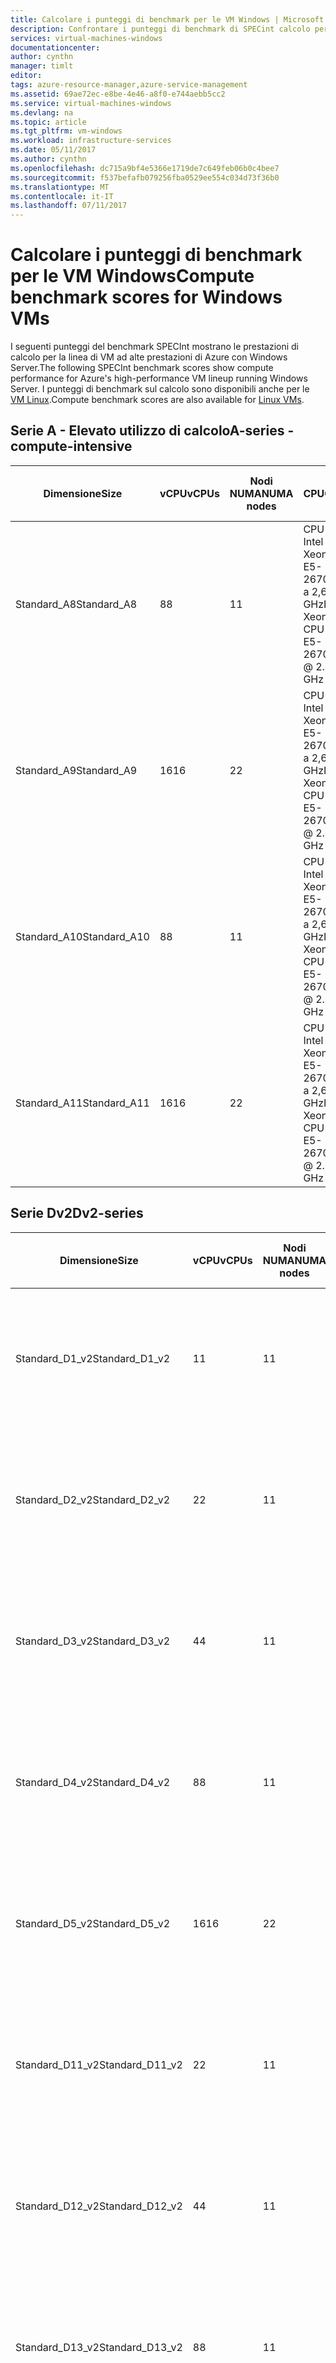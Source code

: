 ```yaml
---
title: Calcolare i punteggi di benchmark per le VM Windows | Microsoft Docs
description: Confrontare i punteggi di benchmark di SPECint calcolo per le VM di Azure che eseguono Windows Server
services: virtual-machines-windows
documentationcenter: 
author: cynthn
manager: timlt
editor: 
tags: azure-resource-manager,azure-service-management
ms.assetid: 69ae72ec-e8be-4e46-a8f0-e744aebb5cc2
ms.service: virtual-machines-windows
ms.devlang: na
ms.topic: article
ms.tgt_pltfrm: vm-windows
ms.workload: infrastructure-services
ms.date: 05/11/2017
ms.author: cynthn
ms.openlocfilehash: dc715a9bf4e5366e1719de7c649feb06b0c4bee7
ms.sourcegitcommit: f537befafb079256fba0529ee554c034d73f36b0
ms.translationtype: MT
ms.contentlocale: it-IT
ms.lasthandoff: 07/11/2017
---
```

# <a name="compute-benchmark-scores-for-windows-vms"></a><span data-ttu-id="c38b7-103">Calcolare i punteggi di benchmark per le VM Windows</span><span class="sxs-lookup"><span data-stu-id="c38b7-103">Compute benchmark scores for Windows VMs</span></span>
<span data-ttu-id="c38b7-104">I seguenti punteggi del benchmark SPECInt mostrano le prestazioni di calcolo per la linea di VM ad alte prestazioni di Azure con Windows Server.</span><span class="sxs-lookup"><span data-stu-id="c38b7-104">The following SPECInt benchmark scores show compute performance for Azure's high-performance VM lineup running Windows Server.</span></span> <span data-ttu-id="c38b7-105">I punteggi di benchmark sul calcolo sono disponibili anche per le [VM Linux](../linux/compute-benchmark-scores.md?toc=%2fazure%2fvirtual-machines%2flinux%2ftoc.json).</span><span class="sxs-lookup"><span data-stu-id="c38b7-105">Compute benchmark scores are also available for [Linux VMs](../linux/compute-benchmark-scores.md?toc=%2fazure%2fvirtual-machines%2flinux%2ftoc.json).</span></span>

## <a name="a-series---compute-intensive"></a><span data-ttu-id="c38b7-106">Serie A - Elevato utilizzo di calcolo</span><span class="sxs-lookup"><span data-stu-id="c38b7-106">A-series - compute-intensive</span></span>
| <span data-ttu-id="c38b7-107">Dimensione</span><span class="sxs-lookup"><span data-stu-id="c38b7-107">Size</span></span> | <span data-ttu-id="c38b7-108">vCPU</span><span class="sxs-lookup"><span data-stu-id="c38b7-108">vCPUs</span></span> | <span data-ttu-id="c38b7-109">Nodi NUMA</span><span class="sxs-lookup"><span data-stu-id="c38b7-109">NUMA nodes</span></span> | <span data-ttu-id="c38b7-110">CPU</span><span class="sxs-lookup"><span data-stu-id="c38b7-110">CPU</span></span> | <span data-ttu-id="c38b7-111">Esecuzioni</span><span class="sxs-lookup"><span data-stu-id="c38b7-111">Runs</span></span> | <span data-ttu-id="c38b7-112">Velocità di base media</span><span class="sxs-lookup"><span data-stu-id="c38b7-112">Avg base rate</span></span> | <span data-ttu-id="c38b7-113">Deviazione standard</span><span class="sxs-lookup"><span data-stu-id="c38b7-113">StdDev</span></span> |
| --- | --- | --- | --- | --- | --- | --- |
| <span data-ttu-id="c38b7-114">Standard_A8</span><span class="sxs-lookup"><span data-stu-id="c38b7-114">Standard_A8</span></span> |<span data-ttu-id="c38b7-115">8</span><span class="sxs-lookup"><span data-stu-id="c38b7-115">8</span></span> |<span data-ttu-id="c38b7-116">1</span><span class="sxs-lookup"><span data-stu-id="c38b7-116">1</span></span> |<span data-ttu-id="c38b7-117">CPU Intel Xeon E5-2670 0 a 2,6 GHz</span><span class="sxs-lookup"><span data-stu-id="c38b7-117">Intel Xeon CPU E5-2670 0 @ 2.6 GHz</span></span> |<span data-ttu-id="c38b7-118">10</span><span class="sxs-lookup"><span data-stu-id="c38b7-118">10</span></span> |<span data-ttu-id="c38b7-119">236,1</span><span class="sxs-lookup"><span data-stu-id="c38b7-119">236.1</span></span> |<span data-ttu-id="c38b7-120">1.1</span><span class="sxs-lookup"><span data-stu-id="c38b7-120">1.1</span></span> |
| <span data-ttu-id="c38b7-121">Standard_A9</span><span class="sxs-lookup"><span data-stu-id="c38b7-121">Standard_A9</span></span> |<span data-ttu-id="c38b7-122">16</span><span class="sxs-lookup"><span data-stu-id="c38b7-122">16</span></span> |<span data-ttu-id="c38b7-123">2</span><span class="sxs-lookup"><span data-stu-id="c38b7-123">2</span></span> |<span data-ttu-id="c38b7-124">CPU Intel Xeon E5-2670 0 a 2,6 GHz</span><span class="sxs-lookup"><span data-stu-id="c38b7-124">Intel Xeon CPU E5-2670 0 @ 2.6 GHz</span></span> |<span data-ttu-id="c38b7-125">10</span><span class="sxs-lookup"><span data-stu-id="c38b7-125">10</span></span> |<span data-ttu-id="c38b7-126">450,3</span><span class="sxs-lookup"><span data-stu-id="c38b7-126">450.3</span></span> |<span data-ttu-id="c38b7-127">7.0</span><span class="sxs-lookup"><span data-stu-id="c38b7-127">7.0</span></span> |
| <span data-ttu-id="c38b7-128">Standard_A10</span><span class="sxs-lookup"><span data-stu-id="c38b7-128">Standard_A10</span></span> |<span data-ttu-id="c38b7-129">8</span><span class="sxs-lookup"><span data-stu-id="c38b7-129">8</span></span> |<span data-ttu-id="c38b7-130">1</span><span class="sxs-lookup"><span data-stu-id="c38b7-130">1</span></span> |<span data-ttu-id="c38b7-131">CPU Intel Xeon E5-2670 0 a 2,6 GHz</span><span class="sxs-lookup"><span data-stu-id="c38b7-131">Intel Xeon CPU E5-2670 0 @ 2.6 GHz</span></span> |<span data-ttu-id="c38b7-132">5</span><span class="sxs-lookup"><span data-stu-id="c38b7-132">5</span></span> |<span data-ttu-id="c38b7-133">235,6</span><span class="sxs-lookup"><span data-stu-id="c38b7-133">235.6</span></span> |<span data-ttu-id="c38b7-134">0.9</span><span class="sxs-lookup"><span data-stu-id="c38b7-134">0.9</span></span> |
| <span data-ttu-id="c38b7-135">Standard_A11</span><span class="sxs-lookup"><span data-stu-id="c38b7-135">Standard_A11</span></span> |<span data-ttu-id="c38b7-136">16</span><span class="sxs-lookup"><span data-stu-id="c38b7-136">16</span></span> |<span data-ttu-id="c38b7-137">2</span><span class="sxs-lookup"><span data-stu-id="c38b7-137">2</span></span> |<span data-ttu-id="c38b7-138">CPU Intel Xeon E5-2670 0 a 2,6 GHz</span><span class="sxs-lookup"><span data-stu-id="c38b7-138">Intel Xeon CPU E5-2670 0 @ 2.6 GHz</span></span> |<span data-ttu-id="c38b7-139">7</span><span class="sxs-lookup"><span data-stu-id="c38b7-139">7</span></span> |<span data-ttu-id="c38b7-140">454,7</span><span class="sxs-lookup"><span data-stu-id="c38b7-140">454.7</span></span> |<span data-ttu-id="c38b7-141">4.8</span><span class="sxs-lookup"><span data-stu-id="c38b7-141">4.8</span></span> |

## <a name="dv2-series"></a><span data-ttu-id="c38b7-142">Serie Dv2</span><span class="sxs-lookup"><span data-stu-id="c38b7-142">Dv2-series</span></span>
| <span data-ttu-id="c38b7-143">Dimensione</span><span class="sxs-lookup"><span data-stu-id="c38b7-143">Size</span></span> | <span data-ttu-id="c38b7-144">vCPU</span><span class="sxs-lookup"><span data-stu-id="c38b7-144">vCPUs</span></span> | <span data-ttu-id="c38b7-145">Nodi NUMA</span><span class="sxs-lookup"><span data-stu-id="c38b7-145">NUMA nodes</span></span> | <span data-ttu-id="c38b7-146">CPU</span><span class="sxs-lookup"><span data-stu-id="c38b7-146">CPU</span></span> | <span data-ttu-id="c38b7-147">Esecuzioni</span><span class="sxs-lookup"><span data-stu-id="c38b7-147">Runs</span></span> | <span data-ttu-id="c38b7-148">Velocità di base media</span><span class="sxs-lookup"><span data-stu-id="c38b7-148">Avg base rate</span></span> | <span data-ttu-id="c38b7-149">Deviazione standard</span><span class="sxs-lookup"><span data-stu-id="c38b7-149">StdDev</span></span> |
| --- | --- | --- | --- | --- | --- | --- |
| <span data-ttu-id="c38b7-150">Standard_D1_v2</span><span class="sxs-lookup"><span data-stu-id="c38b7-150">Standard_D1_v2</span></span> |<span data-ttu-id="c38b7-151">1</span><span class="sxs-lookup"><span data-stu-id="c38b7-151">1</span></span> |<span data-ttu-id="c38b7-152">1</span><span class="sxs-lookup"><span data-stu-id="c38b7-152">1</span></span> |<span data-ttu-id="c38b7-153">Intel Xeon E5-2673 v3 a 2,4 GHz</span><span class="sxs-lookup"><span data-stu-id="c38b7-153">Intel Xeon E5-2673 v3 @ 2.4 GHz</span></span> |<span data-ttu-id="c38b7-154">83</span><span class="sxs-lookup"><span data-stu-id="c38b7-154">83</span></span> |<span data-ttu-id="c38b7-155">36,6</span><span class="sxs-lookup"><span data-stu-id="c38b7-155">36.6</span></span> |<span data-ttu-id="c38b7-156">2.6</span><span class="sxs-lookup"><span data-stu-id="c38b7-156">2.6</span></span> |
| <span data-ttu-id="c38b7-157">Standard_D2_v2</span><span class="sxs-lookup"><span data-stu-id="c38b7-157">Standard_D2_v2</span></span> |<span data-ttu-id="c38b7-158">2</span><span class="sxs-lookup"><span data-stu-id="c38b7-158">2</span></span> |<span data-ttu-id="c38b7-159">1</span><span class="sxs-lookup"><span data-stu-id="c38b7-159">1</span></span> |<span data-ttu-id="c38b7-160">Intel Xeon E5-2673 v3 a 2,4 GHz</span><span class="sxs-lookup"><span data-stu-id="c38b7-160">Intel Xeon E5-2673 v3 @ 2.4 GHz</span></span> |<span data-ttu-id="c38b7-161">27</span><span class="sxs-lookup"><span data-stu-id="c38b7-161">27</span></span> |<span data-ttu-id="c38b7-162">70</span><span class="sxs-lookup"><span data-stu-id="c38b7-162">70.0</span></span> |<span data-ttu-id="c38b7-163">3,7</span><span class="sxs-lookup"><span data-stu-id="c38b7-163">3.7</span></span> |
| <span data-ttu-id="c38b7-164">Standard_D3_v2</span><span class="sxs-lookup"><span data-stu-id="c38b7-164">Standard_D3_v2</span></span> |<span data-ttu-id="c38b7-165">4</span><span class="sxs-lookup"><span data-stu-id="c38b7-165">4</span></span> |<span data-ttu-id="c38b7-166">1</span><span class="sxs-lookup"><span data-stu-id="c38b7-166">1</span></span> |<span data-ttu-id="c38b7-167">Intel Xeon E5-2673 v3 a 2,4 GHz</span><span class="sxs-lookup"><span data-stu-id="c38b7-167">Intel Xeon E5-2673 v3 @ 2.4 GHz</span></span> |<span data-ttu-id="c38b7-168">19</span><span class="sxs-lookup"><span data-stu-id="c38b7-168">19</span></span> |<span data-ttu-id="c38b7-169">130,5</span><span class="sxs-lookup"><span data-stu-id="c38b7-169">130.5</span></span> |<span data-ttu-id="c38b7-170">4.4</span><span class="sxs-lookup"><span data-stu-id="c38b7-170">4.4</span></span> |
| <span data-ttu-id="c38b7-171">Standard_D4_v2</span><span class="sxs-lookup"><span data-stu-id="c38b7-171">Standard_D4_v2</span></span> |<span data-ttu-id="c38b7-172">8</span><span class="sxs-lookup"><span data-stu-id="c38b7-172">8</span></span> |<span data-ttu-id="c38b7-173">1</span><span class="sxs-lookup"><span data-stu-id="c38b7-173">1</span></span> |<span data-ttu-id="c38b7-174">Intel Xeon E5-2673 v3 a 2,4 GHz</span><span class="sxs-lookup"><span data-stu-id="c38b7-174">Intel Xeon E5-2673 v3 @ 2.4 GHz</span></span> |<span data-ttu-id="c38b7-175">19</span><span class="sxs-lookup"><span data-stu-id="c38b7-175">19</span></span> |<span data-ttu-id="c38b7-176">238,1</span><span class="sxs-lookup"><span data-stu-id="c38b7-176">238.1</span></span> |<span data-ttu-id="c38b7-177">5,2</span><span class="sxs-lookup"><span data-stu-id="c38b7-177">5.2</span></span> |
| <span data-ttu-id="c38b7-178">Standard_D5_v2</span><span class="sxs-lookup"><span data-stu-id="c38b7-178">Standard_D5_v2</span></span> |<span data-ttu-id="c38b7-179">16</span><span class="sxs-lookup"><span data-stu-id="c38b7-179">16</span></span> |<span data-ttu-id="c38b7-180">2</span><span class="sxs-lookup"><span data-stu-id="c38b7-180">2</span></span> |<span data-ttu-id="c38b7-181">Intel Xeon E5-2673 v3 a 2,4 GHz</span><span class="sxs-lookup"><span data-stu-id="c38b7-181">Intel Xeon E5-2673 v3 @ 2.4 GHz</span></span> |<span data-ttu-id="c38b7-182">14</span><span class="sxs-lookup"><span data-stu-id="c38b7-182">14</span></span> |<span data-ttu-id="c38b7-183">460,9</span><span class="sxs-lookup"><span data-stu-id="c38b7-183">460.9</span></span> |<span data-ttu-id="c38b7-184">15,4</span><span class="sxs-lookup"><span data-stu-id="c38b7-184">15.4</span></span> |
| <span data-ttu-id="c38b7-185">Standard_D11_v2</span><span class="sxs-lookup"><span data-stu-id="c38b7-185">Standard_D11_v2</span></span> |<span data-ttu-id="c38b7-186">2</span><span class="sxs-lookup"><span data-stu-id="c38b7-186">2</span></span> |<span data-ttu-id="c38b7-187">1</span><span class="sxs-lookup"><span data-stu-id="c38b7-187">1</span></span> |<span data-ttu-id="c38b7-188">Intel Xeon E5-2673 v3 a 2,4 GHz</span><span class="sxs-lookup"><span data-stu-id="c38b7-188">Intel Xeon E5-2673 v3 @ 2.4 GHz</span></span> |<span data-ttu-id="c38b7-189">19</span><span class="sxs-lookup"><span data-stu-id="c38b7-189">19</span></span> |<span data-ttu-id="c38b7-190">70,1</span><span class="sxs-lookup"><span data-stu-id="c38b7-190">70.1</span></span> |<span data-ttu-id="c38b7-191">3,7</span><span class="sxs-lookup"><span data-stu-id="c38b7-191">3.7</span></span> |
| <span data-ttu-id="c38b7-192">Standard_D12_v2</span><span class="sxs-lookup"><span data-stu-id="c38b7-192">Standard_D12_v2</span></span> |<span data-ttu-id="c38b7-193">4</span><span class="sxs-lookup"><span data-stu-id="c38b7-193">4</span></span> |<span data-ttu-id="c38b7-194">1</span><span class="sxs-lookup"><span data-stu-id="c38b7-194">1</span></span> |<span data-ttu-id="c38b7-195">Intel Xeon E5-2673 v3 a 2,4 GHz</span><span class="sxs-lookup"><span data-stu-id="c38b7-195">Intel Xeon E5-2673 v3 @ 2.4 GHz</span></span> |<span data-ttu-id="c38b7-196">2</span><span class="sxs-lookup"><span data-stu-id="c38b7-196">2</span></span> |<span data-ttu-id="c38b7-197">132</span><span class="sxs-lookup"><span data-stu-id="c38b7-197">132.0</span></span> |<span data-ttu-id="c38b7-198">1.4</span><span class="sxs-lookup"><span data-stu-id="c38b7-198">1.4</span></span> |
| <span data-ttu-id="c38b7-199">Standard_D13_v2</span><span class="sxs-lookup"><span data-stu-id="c38b7-199">Standard_D13_v2</span></span> |<span data-ttu-id="c38b7-200">8</span><span class="sxs-lookup"><span data-stu-id="c38b7-200">8</span></span> |<span data-ttu-id="c38b7-201">1</span><span class="sxs-lookup"><span data-stu-id="c38b7-201">1</span></span> |<span data-ttu-id="c38b7-202">Intel Xeon E5-2673 v3 a 2,4 GHz</span><span class="sxs-lookup"><span data-stu-id="c38b7-202">Intel Xeon E5-2673 v3 @ 2.4 GHz</span></span> |<span data-ttu-id="c38b7-203">17</span><span class="sxs-lookup"><span data-stu-id="c38b7-203">17</span></span> |<span data-ttu-id="c38b7-204">235,8</span><span class="sxs-lookup"><span data-stu-id="c38b7-204">235.8</span></span> |<span data-ttu-id="c38b7-205">3.8</span><span class="sxs-lookup"><span data-stu-id="c38b7-205">3.8</span></span> |
| <span data-ttu-id="c38b7-206">Standard_D14_v2</span><span class="sxs-lookup"><span data-stu-id="c38b7-206">Standard_D14_v2</span></span> |<span data-ttu-id="c38b7-207">16</span><span class="sxs-lookup"><span data-stu-id="c38b7-207">16</span></span> |<span data-ttu-id="c38b7-208">2</span><span class="sxs-lookup"><span data-stu-id="c38b7-208">2</span></span> |<span data-ttu-id="c38b7-209">Intel Xeon E5-2673 v3 a 2,4 GHz</span><span class="sxs-lookup"><span data-stu-id="c38b7-209">Intel Xeon E5-2673 v3 @ 2.4 GHz</span></span> |<span data-ttu-id="c38b7-210">15</span><span class="sxs-lookup"><span data-stu-id="c38b7-210">15</span></span> |<span data-ttu-id="c38b7-211">460,8</span><span class="sxs-lookup"><span data-stu-id="c38b7-211">460.8</span></span> |<span data-ttu-id="c38b7-212">6,5</span><span class="sxs-lookup"><span data-stu-id="c38b7-212">6.5</span></span> |

## <a name="g-series-gs-series"></a><span data-ttu-id="c38b7-213">Serie G, GS serie</span><span class="sxs-lookup"><span data-stu-id="c38b7-213">G-series, GS-series</span></span>
| <span data-ttu-id="c38b7-214">Dimensione</span><span class="sxs-lookup"><span data-stu-id="c38b7-214">Size</span></span> | <span data-ttu-id="c38b7-215">vCPU</span><span class="sxs-lookup"><span data-stu-id="c38b7-215">vCPUs</span></span> | <span data-ttu-id="c38b7-216">Nodi NUMA</span><span class="sxs-lookup"><span data-stu-id="c38b7-216">NUMA nodes</span></span> | <span data-ttu-id="c38b7-217">CPU</span><span class="sxs-lookup"><span data-stu-id="c38b7-217">CPU</span></span> | <span data-ttu-id="c38b7-218">Esecuzioni</span><span class="sxs-lookup"><span data-stu-id="c38b7-218">Runs</span></span> | <span data-ttu-id="c38b7-219">Velocità di base media</span><span class="sxs-lookup"><span data-stu-id="c38b7-219">Avg base rate</span></span> | <span data-ttu-id="c38b7-220">Deviazione standard</span><span class="sxs-lookup"><span data-stu-id="c38b7-220">StdDev</span></span> |
| --- | --- | --- | --- | --- | --- | --- |
| <span data-ttu-id="c38b7-221">Standard_G1, Standard_GS1</span><span class="sxs-lookup"><span data-stu-id="c38b7-221">Standard_G1, Standard_GS1</span></span> |<span data-ttu-id="c38b7-222">2</span><span class="sxs-lookup"><span data-stu-id="c38b7-222">2</span></span> |<span data-ttu-id="c38b7-223">1</span><span class="sxs-lookup"><span data-stu-id="c38b7-223">1</span></span> |<span data-ttu-id="c38b7-224">Intel Xeon E5-2698B v3 a 2 GHz</span><span class="sxs-lookup"><span data-stu-id="c38b7-224">Intel Xeon E5-2698B v3 @ 2 GHz</span></span> |<span data-ttu-id="c38b7-225">31</span><span class="sxs-lookup"><span data-stu-id="c38b7-225">31</span></span> |<span data-ttu-id="c38b7-226">71,8</span><span class="sxs-lookup"><span data-stu-id="c38b7-226">71.8</span></span> |<span data-ttu-id="c38b7-227">6,5</span><span class="sxs-lookup"><span data-stu-id="c38b7-227">6.5</span></span> |
| <span data-ttu-id="c38b7-228">Standard_G2, Standard_GS2</span><span class="sxs-lookup"><span data-stu-id="c38b7-228">Standard_G2, Standard_GS2</span></span> |<span data-ttu-id="c38b7-229">4</span><span class="sxs-lookup"><span data-stu-id="c38b7-229">4</span></span> |<span data-ttu-id="c38b7-230">1</span><span class="sxs-lookup"><span data-stu-id="c38b7-230">1</span></span> |<span data-ttu-id="c38b7-231">Intel Xeon E5-2698B v3 a 2 GHz</span><span class="sxs-lookup"><span data-stu-id="c38b7-231">Intel Xeon E5-2698B v3 @ 2 GHz</span></span> |<span data-ttu-id="c38b7-232">5</span><span class="sxs-lookup"><span data-stu-id="c38b7-232">5</span></span> |<span data-ttu-id="c38b7-233">133,4</span><span class="sxs-lookup"><span data-stu-id="c38b7-233">133.4</span></span> |<span data-ttu-id="c38b7-234">13</span><span class="sxs-lookup"><span data-stu-id="c38b7-234">13.0</span></span> |
| <span data-ttu-id="c38b7-235">Standard_G3, Standard_GS3</span><span class="sxs-lookup"><span data-stu-id="c38b7-235">Standard_G3, Standard_GS3</span></span> |<span data-ttu-id="c38b7-236">8</span><span class="sxs-lookup"><span data-stu-id="c38b7-236">8</span></span> |<span data-ttu-id="c38b7-237">1</span><span class="sxs-lookup"><span data-stu-id="c38b7-237">1</span></span> |<span data-ttu-id="c38b7-238">Intel Xeon E5-2698B v3 a 2 GHz</span><span class="sxs-lookup"><span data-stu-id="c38b7-238">Intel Xeon E5-2698B v3 @ 2 GHz</span></span> |<span data-ttu-id="c38b7-239">6</span><span class="sxs-lookup"><span data-stu-id="c38b7-239">6</span></span> |<span data-ttu-id="c38b7-240">242,3</span><span class="sxs-lookup"><span data-stu-id="c38b7-240">242.3</span></span> |<span data-ttu-id="c38b7-241">6.0</span><span class="sxs-lookup"><span data-stu-id="c38b7-241">6.0</span></span> |
| <span data-ttu-id="c38b7-242">Standard_G4, Standard_GS4</span><span class="sxs-lookup"><span data-stu-id="c38b7-242">Standard_G4, Standard_GS4</span></span> |<span data-ttu-id="c38b7-243">16</span><span class="sxs-lookup"><span data-stu-id="c38b7-243">16</span></span> |<span data-ttu-id="c38b7-244">1</span><span class="sxs-lookup"><span data-stu-id="c38b7-244">1</span></span> |<span data-ttu-id="c38b7-245">Intel Xeon E5-2698B v3 a 2 GHz</span><span class="sxs-lookup"><span data-stu-id="c38b7-245">Intel Xeon E5-2698B v3 @ 2 GHz</span></span> |<span data-ttu-id="c38b7-246">15</span><span class="sxs-lookup"><span data-stu-id="c38b7-246">15</span></span> |<span data-ttu-id="c38b7-247">398,9</span><span class="sxs-lookup"><span data-stu-id="c38b7-247">398.9</span></span> |<span data-ttu-id="c38b7-248">6.0</span><span class="sxs-lookup"><span data-stu-id="c38b7-248">6.0</span></span> |
| <span data-ttu-id="c38b7-249">Standard_G5, Standard_GS5</span><span class="sxs-lookup"><span data-stu-id="c38b7-249">Standard_G5, Standard_GS5</span></span> |<span data-ttu-id="c38b7-250">32</span><span class="sxs-lookup"><span data-stu-id="c38b7-250">32</span></span> |<span data-ttu-id="c38b7-251">2</span><span class="sxs-lookup"><span data-stu-id="c38b7-251">2</span></span> |<span data-ttu-id="c38b7-252">Intel Xeon E5-2698B v3 a 2 GHz</span><span class="sxs-lookup"><span data-stu-id="c38b7-252">Intel Xeon E5-2698B v3 @ 2 GHz</span></span> |<span data-ttu-id="c38b7-253">22</span><span class="sxs-lookup"><span data-stu-id="c38b7-253">22</span></span> |<span data-ttu-id="c38b7-254">762,8</span><span class="sxs-lookup"><span data-stu-id="c38b7-254">762.8</span></span> |<span data-ttu-id="c38b7-255">3,7</span><span class="sxs-lookup"><span data-stu-id="c38b7-255">3.7</span></span> |

## <a name="h-series"></a><span data-ttu-id="c38b7-256">Serie H</span><span class="sxs-lookup"><span data-stu-id="c38b7-256">H-series</span></span>
| <span data-ttu-id="c38b7-257">Dimensione</span><span class="sxs-lookup"><span data-stu-id="c38b7-257">Size</span></span> | <span data-ttu-id="c38b7-258">vCPU</span><span class="sxs-lookup"><span data-stu-id="c38b7-258">vCPUs</span></span> | <span data-ttu-id="c38b7-259">Nodi NUMA</span><span class="sxs-lookup"><span data-stu-id="c38b7-259">NUMA nodes</span></span> | <span data-ttu-id="c38b7-260">CPU</span><span class="sxs-lookup"><span data-stu-id="c38b7-260">CPU</span></span> | <span data-ttu-id="c38b7-261">Esecuzioni</span><span class="sxs-lookup"><span data-stu-id="c38b7-261">Runs</span></span> | <span data-ttu-id="c38b7-262">Velocità di base media</span><span class="sxs-lookup"><span data-stu-id="c38b7-262">Avg base rate</span></span>  | <span data-ttu-id="c38b7-263">Deviazione standard</span><span class="sxs-lookup"><span data-stu-id="c38b7-263">StdDev</span></span> |
| --- | --- | --- | --- | --- | --- | --- |
| <span data-ttu-id="c38b7-264">Standard_H8</span><span class="sxs-lookup"><span data-stu-id="c38b7-264">Standard_H8</span></span> |<span data-ttu-id="c38b7-265">8</span><span class="sxs-lookup"><span data-stu-id="c38b7-265">8</span></span> |<span data-ttu-id="c38b7-266">1</span><span class="sxs-lookup"><span data-stu-id="c38b7-266">1</span></span> |<span data-ttu-id="c38b7-267">Intel Xeon E5-2667 v3 a 3,2 GHz</span><span class="sxs-lookup"><span data-stu-id="c38b7-267">Intel Xeon E5-2667 v3 @ 3.2 GHz</span></span> |<span data-ttu-id="c38b7-268">5</span><span class="sxs-lookup"><span data-stu-id="c38b7-268">5</span></span> |<span data-ttu-id="c38b7-269">297.4</span><span class="sxs-lookup"><span data-stu-id="c38b7-269">297.4</span></span> |<span data-ttu-id="c38b7-270">0.9</span><span class="sxs-lookup"><span data-stu-id="c38b7-270">0.9</span></span> |
| <span data-ttu-id="c38b7-271">Standard_H16</span><span class="sxs-lookup"><span data-stu-id="c38b7-271">Standard_H16</span></span> |<span data-ttu-id="c38b7-272">16</span><span class="sxs-lookup"><span data-stu-id="c38b7-272">16</span></span> |<span data-ttu-id="c38b7-273">2</span><span class="sxs-lookup"><span data-stu-id="c38b7-273">2</span></span> |<span data-ttu-id="c38b7-274">Intel Xeon E5-2667 v3 a 3,2 GHz</span><span class="sxs-lookup"><span data-stu-id="c38b7-274">Intel Xeon E5-2667 v3 @ 3.2 GHz</span></span> |<span data-ttu-id="c38b7-275">5</span><span class="sxs-lookup"><span data-stu-id="c38b7-275">5</span></span> |<span data-ttu-id="c38b7-276">575.8</span><span class="sxs-lookup"><span data-stu-id="c38b7-276">575.8</span></span> |<span data-ttu-id="c38b7-277">6.8</span><span class="sxs-lookup"><span data-stu-id="c38b7-277">6.8</span></span> |
| <span data-ttu-id="c38b7-278">Standard_H8m</span><span class="sxs-lookup"><span data-stu-id="c38b7-278">Standard_H8m</span></span> |<span data-ttu-id="c38b7-279">8</span><span class="sxs-lookup"><span data-stu-id="c38b7-279">8</span></span> |<span data-ttu-id="c38b7-280">1</span><span class="sxs-lookup"><span data-stu-id="c38b7-280">1</span></span> |<span data-ttu-id="c38b7-281">Intel Xeon E5-2667 v3 a 3,2 GHz</span><span class="sxs-lookup"><span data-stu-id="c38b7-281">Intel Xeon E5-2667 v3 @ 3.2 GHz</span></span> |<span data-ttu-id="c38b7-282">5</span><span class="sxs-lookup"><span data-stu-id="c38b7-282">5</span></span> |<span data-ttu-id="c38b7-283">297.0</span><span class="sxs-lookup"><span data-stu-id="c38b7-283">297.0</span></span> |<span data-ttu-id="c38b7-284">1.2</span><span class="sxs-lookup"><span data-stu-id="c38b7-284">1.2</span></span> |
| <span data-ttu-id="c38b7-285">Standard_H16m</span><span class="sxs-lookup"><span data-stu-id="c38b7-285">Standard_H16m</span></span> |<span data-ttu-id="c38b7-286">16</span><span class="sxs-lookup"><span data-stu-id="c38b7-286">16</span></span> |<span data-ttu-id="c38b7-287">2</span><span class="sxs-lookup"><span data-stu-id="c38b7-287">2</span></span> |<span data-ttu-id="c38b7-288">Intel Xeon E5-2667 v3 a 3,2 GHz</span><span class="sxs-lookup"><span data-stu-id="c38b7-288">Intel Xeon E5-2667 v3 @ 3.2 GHz</span></span> |<span data-ttu-id="c38b7-289">5</span><span class="sxs-lookup"><span data-stu-id="c38b7-289">5</span></span> |<span data-ttu-id="c38b7-290">572.2</span><span class="sxs-lookup"><span data-stu-id="c38b7-290">572.2</span></span> |<span data-ttu-id="c38b7-291">3.9</span><span class="sxs-lookup"><span data-stu-id="c38b7-291">3.9</span></span> |
| <span data-ttu-id="c38b7-292">Standard_H16r</span><span class="sxs-lookup"><span data-stu-id="c38b7-292">Standard_H16r</span></span> |<span data-ttu-id="c38b7-293">16</span><span class="sxs-lookup"><span data-stu-id="c38b7-293">16</span></span> |<span data-ttu-id="c38b7-294">2</span><span class="sxs-lookup"><span data-stu-id="c38b7-294">2</span></span> |<span data-ttu-id="c38b7-295">Intel Xeon E5-2667 v3 a 3,2 GHz</span><span class="sxs-lookup"><span data-stu-id="c38b7-295">Intel Xeon E5-2667 v3 @ 3.2 GHz</span></span> |<span data-ttu-id="c38b7-296">5</span><span class="sxs-lookup"><span data-stu-id="c38b7-296">5</span></span> |<span data-ttu-id="c38b7-297">573.2</span><span class="sxs-lookup"><span data-stu-id="c38b7-297">573.2</span></span> |<span data-ttu-id="c38b7-298">2,9</span><span class="sxs-lookup"><span data-stu-id="c38b7-298">2.9</span></span> |
| <span data-ttu-id="c38b7-299">Standard_H16mr</span><span class="sxs-lookup"><span data-stu-id="c38b7-299">Standard_H16mr</span></span> |<span data-ttu-id="c38b7-300">16</span><span class="sxs-lookup"><span data-stu-id="c38b7-300">16</span></span> |<span data-ttu-id="c38b7-301">2</span><span class="sxs-lookup"><span data-stu-id="c38b7-301">2</span></span> |<span data-ttu-id="c38b7-302">Intel Xeon E5-2667 v3 a 3,2 GHz</span><span class="sxs-lookup"><span data-stu-id="c38b7-302">Intel Xeon E5-2667 v3 @ 3.2 GHz</span></span> |<span data-ttu-id="c38b7-303">7</span><span class="sxs-lookup"><span data-stu-id="c38b7-303">7</span></span> |<span data-ttu-id="c38b7-304">569.6</span><span class="sxs-lookup"><span data-stu-id="c38b7-304">569.6</span></span> |<span data-ttu-id="c38b7-305">2.8</span><span class="sxs-lookup"><span data-stu-id="c38b7-305">2.8</span></span> |

## <a name="about-specint"></a><span data-ttu-id="c38b7-306">Informazioni su SPECint</span><span class="sxs-lookup"><span data-stu-id="c38b7-306">About SPECint</span></span>
<span data-ttu-id="c38b7-307">I valori di Windows sono stati calcolati eseguendo [SPECint 2006](https://www.spec.org/cpu2006/results/rint2006.html) in Windows Server.</span><span class="sxs-lookup"><span data-stu-id="c38b7-307">Windows numbers were computed by running [SPECint 2006](https://www.spec.org/cpu2006/results/rint2006.html) on Windows Server.</span></span> <span data-ttu-id="c38b7-308">SPECint è stato eseguito utilizzando la velocità di base (SPECint_rate2006), con una copia per core.</span><span class="sxs-lookup"><span data-stu-id="c38b7-308">SPECint was run using the base rate option (SPECint_rate2006), with one copy per core.</span></span> <span data-ttu-id="c38b7-309">SPECint consiste in 12 test distinti, ognuno eseguito tre volte prendendo i valori mediani di tutti i test e ponderandoli in modo da ottenere un punteggio composito.</span><span class="sxs-lookup"><span data-stu-id="c38b7-309">SPECint consists of 12 separate tests, each run three times, taking the median value from each test and weighting them to form a composite score.</span></span> <span data-ttu-id="c38b7-310">Questi test sono stati quindi eseguiti su più VM per ottenere la media dei punteggi illustrata.</span><span class="sxs-lookup"><span data-stu-id="c38b7-310">Those tests were then run across multiple VMs to provide the average scores shown.</span></span>

## <a name="next-steps"></a><span data-ttu-id="c38b7-311">Passaggi successivi</span><span class="sxs-lookup"><span data-stu-id="c38b7-311">Next steps</span></span>
* <span data-ttu-id="c38b7-312">Per conoscere le capacità di archiviazione, i dettagli sul disco e per considerazioni aggiuntive sulla scelta delle dimensioni delle macchine virtuali, vedere [Dimensioni delle macchine virtuali in Azure](sizes.md?toc=%2fazure%2fvirtual-machines%2fwindows%2ftoc.json).</span><span class="sxs-lookup"><span data-stu-id="c38b7-312">For storage capacities, disk details, and additional considerations for choosing among VM sizes, see [Sizes for virtual machines](sizes.md?toc=%2fazure%2fvirtual-machines%2fwindows%2ftoc.json).</span></span>

